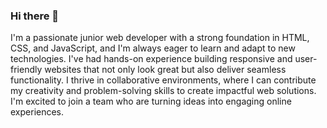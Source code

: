 ### Hi there 👋
I'm a passionate junior web developer with a strong foundation in HTML, CSS, and JavaScript, and I'm always eager to learn and adapt to new technologies. I've had hands-on experience building responsive and user-friendly websites that not only look great but also deliver seamless functionality. I thrive in collaborative environments, where I can contribute my creativity and problem-solving skills to create impactful web solutions. I'm excited to join a team who are turning ideas into engaging online experiences.
